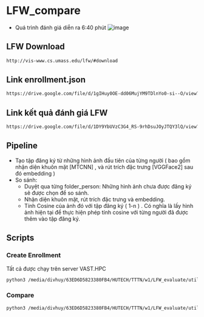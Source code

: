 # LFW_compare  
- Quá trình đánh giá diễn ra 6:40 phút
![image](https://github.com/dvanhuy11/LFW_compare/assets/76443374/09fa0c6f-e745-4e99-b62c-237da6c4583f)

## LFW Download
```bash
http://vis-www.cs.umass.edu/lfw/#download
```
## Link enrollment.json 
```bash
https://drive.google.com/file/d/1gIHuy0OE-dd06MujYM9TDlnYo0-si--O/view?usp=drive_link
```
## Link kết quả đánh giá LFW
```bash
https://drive.google.com/file/d/1DY9YbUVzC3G4_RS-9rhDsuJOyJTQY3lQ/view?usp=drive_link
```
## Pipeline   
- Tạo tập đăng ký từ những hình ảnh đầu tiên của từng người ( bao gồm nhận diện khuôn mặt [MTCNN] , và rút trích đặc trưng [VGGFace2] sau đó embedding )
- So sánh:
  - Duyệt qua từng folder_person: Những hình ảnh chưa được đăng ký sẽ được chọn để so sánh.   
  - Nhận diện khuôn mặt, rút trích đặc trưng và embedding.
  - Tính Cosine của ảnh đó với tập đăng ký ( 1-n ) . Có nghĩa là lấy hình ảnh hiện tại để thực hiện phép tính cosine với từng người đã được thêm vào tập đăng ký.
## Scripts
### Create Enrollment
Tất cả được chạy trên server VAST.HPC
```bash
python3 /media/divhuy/63ED6D5823380FB4/HUTECH/TTTN/w1/LFW_evaluate/util/create_enrollment.py
```
### Compare 
```bash
python3 /media/divhuy/63ED6D5823380FB4/HUTECH/TTTN/w1/LFW_evaluate/util/eval_LFW.py
```
